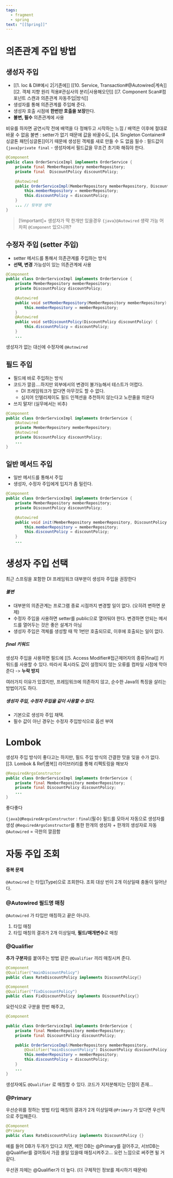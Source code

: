 ```yaml
---
tags:
  - fragment
  - spring
text: "[[Spring]]"
---
```

# 의존관계 주입 방법

## 생성자 주입
- [[1. Ioc & DI#예시 2|기존에]] [[10. Service, Transaction#@Autowired|계속]] [[2. 객체 지향 원리 적용#관심사의 분리|사용해오던]] [[7. Component Scan#컴포넌트 스캔과 의존관계 자동주입|방식]]
- 생성자를 통해 의존관계를 주입해 준다.
- 생성자 호출 시점에 **한번만 호출을 보장**한다.
- **불변, 필수** 의존관계에 사용

비유를 하자면 공연시작 전에 배역을 다 정해두고 시작하는 느낌 / 배역은 이후에 절대로 바꿀 수 없음
불변 : setter가 없기 때문에 값을 바꿀수도, [[4. Singleton Container#싱글톤 패턴|싱글톤]]이기 때문에 생성된 객체를 새로 만들 수 도 없음
필수 : 필드값이 `{java}private final` - 생성자에서 필드값을 무조건 초기화 해줘야 한다.

~~~java hl:1,6-9
@Component  
public class OrderServiceImpl implements OrderService {  
    private final MemberRepository memberRepository;  
    private final  DiscountPolicy discountPolicy;  
  
    @Autowired  
    public OrderServiceImpl(MemberRepository memberRepository, DiscountPolicy discountPolicy) {  
        this.memberRepository = memberRepository;  
        this.discountPolicy = discountPolicy;  
    }
    ... // 뒷부분 생략
}
~~~

> [!important]+ 생성자가 딱 한개만 있을경우
> `{java}@Autowired` 생략 가능
> 어차피 `@Component` 있으니까?

## 수정자 주입 (setter 주입)
- setter 메서드를 통해서 의존관계를 주입하는 방식
- **선택, 변경** 가능성이 있는 의존관계에 사용
~~~java
@Component  
public class OrderServiceImpl implements OrderService {  
    private MemberRepository memberRepository;  
    private DiscountPolicy discountPolicy;  
  
    @Autowired  
    public void setMemberRepository(MemberRepository memberRepository) {  
        this.memberRepository = memberRepository;  
    }  
    @Autowired  
    public void setDiscountPolicy(DiscountPolicy discountPolicy) {  
        this.discountPolicy = discountPolicy;  
    }
    ...
~~~
생성자가 없는 대신에 수정자에 `@Autowired`

## 필드 주입
- 필드에 바로 주입하는 방식
- 코드가 깔끔....하지만 외부에서의 변경이 불가능해서 테스트가 어렵다.
	- DI 프레임워크가 없다면 아무것도 할 수 없다.
	- 심지어 인텔리제이도 필드 인젝션을 추천하지 않는다고 노란줄을 띄운다
- 쓰지 말자! (실무에서는 비추)
~~~java
@Component  
public class OrderServiceImpl implements OrderService {  
    @Autowired  
    private MemberRepository memberRepository;  
    @Autowired  
    private DiscountPolicy discountPolicy;
	...
}
~~~


## 일반 메서드 주입
- 일반 메서드를 통해서 주입
- 생성자, 수정자 주입에게 입지가 좀 밀린다.
~~~java
@Component  
public class OrderServiceImpl implements OrderService {  
    private MemberRepository memberRepository;  
    private DiscountPolicy discountPolicy;  
  
    @Autowired   
    public void init(MemberRepository memberRepository, DiscountPolicy discountPolicy) {  
        this.memberRepository = memberRepository;  
        this.discountPolicy = discountPolicy;  
    }
    ...
~~~

# 생성자 주입 선택
최근 스프링을 포함한 DI 프레임워크 대부분이 생성자 주입을 권장한다

##### 불변
- 대부분의 의존관계는 프로그램 종료 시점까지 변경할 일이 없다. (오히려 변하면 문제)
- 수정자 주입을 사용하면 setter를 public으로 열어둬야 한다. 
   변경하면 안되는 메서드를 열어두는 것은 좋은 설계가 아님
- 생성자 주입은 객체를 생성할 때 딱 1번만 호출되므로, 이후에 호출되는 일이 없다.
##### final 키워드
생성자 주입을 사용하면 필드에 [[5. Access Modifier#접근제어자의 종류|final]] 키워드를 사용할 수 있다.
따라서 혹시라도 값이 설정되지 않는 오류를 컴파일 시점에 막아준다 -> **누락 방지**

여러가지 이유가 있겠지만, 프레임워크에 의존하지 않고, 순수한 Java의 특징을 살리는 방법이기도 하다.

##### 생성자 주입, 수정자 주입을 같이 사용할 수 있다.
- 기본으로 생성자 주입 채택.
- 필수 값이 아닌 경우는 수정자 주입방식으로 옵션 부여



# Lombok
생성자 주입 방식이 좋다고는 하지만, 필드 주입 방식의 간결한 맛을 잊을 수가 없다.
[[3. Lombok & Ref|롬복]] 라이브러리를 통해 리펙토링을 해보자

~~~java
@RequiredArgsConstructor  
public class OrderServiceImpl implements OrderService {  
    private final MemberRepository memberRepository;  
    private final DiscountPolicy discountPolicy;
    ...
}
~~~
좋다좋다

`{java}@RequiredArgsConstructor` : `final`(필수) 필드를 모아서 자동으로 생성자를 생성
 `@RequiredArgsConstructor`를 통한 한개의 생성자 + 한개의 생성자로 자동 `@Autowired` = 극한의 깔끔함



# 자동 주입 조회 
#### 중복 문제 
`@Autowired` 는 타입(Type)으로 조회한다.
조회 대상 빈이 2개 이상일때 충돌이 일어난다.

### @Autowired 필드명 매칭
`@Autowired` 가 타입만 매칭하고 끝은 아니다.
1. 타입 매칭
2. 타입 매칭의 결과가 2개 이상일때, **필드/매개변수**로 매칭


### @Qualifier
**추가 구분자**를 붙여주는 방법
같은 `@Qualifier` 끼리 매칭시켜 준다.
```java
@Component
@Qualifier("mainDiscountPolicy")
public class RateDiscountPolicy implements DiscountPolicy{}
```

```java
@Component
@Qualifier("fixDiscountPolicy")
public class FixDiscountPolicy implements DiscountPolicy{}
```
요런식으로 구분을 한번 해주고,

~~~java hl:8
@Component  
  
public class OrderServiceImpl implements OrderService {  
    private final MemberRepository memberRepository;  
    private final DiscountPolicy discountPolicy;  
  
    public OrderServiceImpl(MemberRepository memberRepository, 
		@Qualifier("mainDiscountPolicy") DiscountPolicy discountPolicy) {  
        this.memberRepository = memberRepository;  
        this.discountPolicy = discountPolicy;  
    }
    ...
}
~~~
생성자에도 `@Qualifier` 로 매칭할 수 있다.
코드가 지저분해지는 단점이 존재...

### @Primary
우선순위를 정하는 방법
타입 매칭의 결과가 2개 이상일때 `@Primary` 가 있다면 우선적으로 주입해준다.

```java
@Component  
@Primary  
public class RateDiscountPolicy implements DiscountPolicy {}
```


예를 들어 DB가 두개가 있다고 치면, 메인 DB는 @Primary를 걸어주고,
서브DB는 @Qualifier를 걸어줘서 가끔 쓸일 있을때 매칭시켜주고... 요런 느낌으로 써주면 될 거 같다.

우선권 자체는 @Qualifier가 더 높다. (더 구체적인 정보를 제시하기 때문에)
